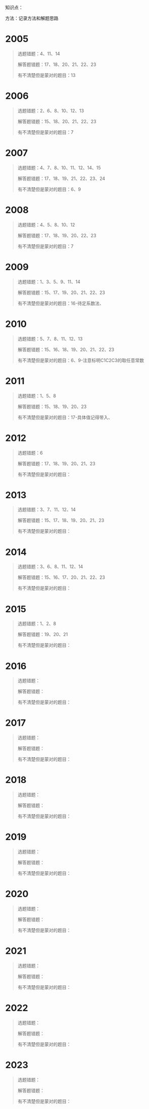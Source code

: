知识点：

方法：记录方法和解题思路

# 2005

> 选题错题：4、11、14
>
> 解答题错题：17、18、20、21、22、23
>
> 有不清楚但是蒙对的题目：13

# 2006

> 选题错题：2、6、8、10、12、13
>
> 解答题错题：15、18、20、21、22、23
>
> 有不清楚但是蒙对的题目：7

# 2007

> 选题错题：4、7、8、10、11、12、14、15
>
> 解答题错题：17、18、19、21、22、23、24
>
> 有不清楚但是蒙对的题目：6、9

# 2008

> 选题错题：4、5、8、10、12
>
> 解答题错题：17、18、19、20、22、23
>
> 有不清楚但是蒙对的题目：7

# 2009

> 选题错题：1、3、5、9、11、14
>
> 解答题错题：15、17、19、20、21、22、23
>
> 有不清楚但是蒙对的题目：16-待定系数法、

# 2010

> 选题错题：5、7、8、11、12、13
>
> 解答题错题：15、16、18、19、20、21、22、23
>
> 有不清楚但是蒙对的题目：6、9-注意标明C1C2C3的取任意常数



# 2011

> 选题错题：1、5、8
>
> 解答题错题：15、18、19、20、23
>
> 有不清楚但是蒙对的题目：17-具体值记得带入、



# 2012 

> 选题错题：6
>
> 解答题错题：17、18、19、20、21、23
>
> 有不清楚但是蒙对的题目：



# 2013

> 选题错题：3、7、11、12、14
>
> 解答题错题：15、17、18、19、20、21、23
>
> 有不清楚但是蒙对的题目：



# 2014

> 选题错题：3、6、8、11、12、14
>
> 解答题错题：15、16、17、20、21、22、23
>
> 有不清楚但是蒙对的题目：

# 2015

> 选题错题：1、2、8
>
> 解答题错题：19、20、21
>
> 有不清楚但是蒙对的题目：

# 2016

> 选题错题：
>
> 解答题错题：
>
> 有不清楚但是蒙对的题目：

# 2017

> 选题错题：
>
> 解答题错题：
>
> 有不清楚但是蒙对的题目：

# 2018

> 选题错题：
>
> 解答题错题：
>
> 有不清楚但是蒙对的题目：

# 2019 

> 选题错题：
>
> 解答题错题：
>
> 有不清楚但是蒙对的题目：

# 2020

> 选题错题：
>
> 解答题错题：
>
> 有不清楚但是蒙对的题目：

# 2021

> 选题错题：
>
> 解答题错题：
>
> 有不清楚但是蒙对的题目：

# 2022

> 选题错题：
>
> 解答题错题：
>
> 有不清楚但是蒙对的题目：

# 2023

> 选题错题：
>
> 解答题错题：
>
> 有不清楚但是蒙对的题目：



